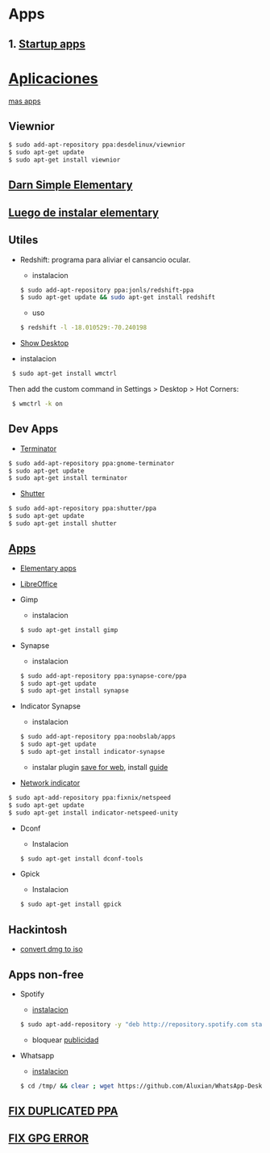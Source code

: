 # Apps

## 1. [Startup apps](http://unix.stackexchange.com/questions/184751/how-to-access-and-edit-startup-applications-in-elementary-os-freya-beta-2)


# [Aplicaciones](https://oduso.com/)
[mas apps](https://quassy.github.io/elementary-apps/apps/)

## Viewnior

```sh
$ sudo add-apt-repository ppa:desdelinux/viewnior
$ sudo apt-get update 
$ sudo apt-get install viewnior
```

## [Darn Simple Elementary](https://github.com/KenHarkey/dse) 

## [Luego de instalar elementary](http://sandeepbhardwaj.github.io/2015/10/23/things-to-do-after-installing-elementary-os-freya.html)

## Utiles

- Redshift: programa para aliviar el cansancio ocular.

  * instalacion
  ```sh
  $ sudo add-apt-repository ppa:jonls/redshift-ppa
  $ sudo apt-get update && sudo apt-get install redshift
  ```

  * uso  
  ```sh
  $ redshift -l -18.010529:-70.240198
  ```
  
- [Show Desktop](https://www.reddit.com/r/elementaryos/comments/2sbgrs/showdesktop_doesnt_work_on_freya/)
 
 * instalacion       
 ```sh
  $ sudo apt-get install wmctrl
  ```
 Then add the custom command in Settings > Desktop > Hot Corners:    
 ```sh
  $ wmctrl -k on
  ```
 
## Dev Apps

- [Terminator](http://gnometerminator.blogspot.pe/p/introduction.html)
```sh
$ sudo add-apt-repository ppa:gnome-terminator
$ sudo apt-get update
$ sudo apt-get install terminator
```

- [Shutter](https://apps.ubuntu.com/cat/applications/shutter/)
```sh
$ sudo add-apt-repository ppa:shutter/ppa
$ sudo apt-get update
$ sudo apt-get install shutter
```


## [Apps](https://oduso.com/)

- [Elementary apps](https://quassy.github.io/elementary-apps/)

- [LibreOffice](http://zonaelementaryos.com/2015/08/05/instalar-libreoffice-en-elementary-os/)

- Gimp

  * instalacion  
  ```sh
  $ sudo apt-get install gimp
  ```
  
- Synapse

  * instalacion  
  ```sh
  $ sudo add-apt-repository ppa:synapse-core/ppa
  $ sudo apt-get update
  $ sudo apt-get install synapse
  ```
- Indicator Synapse
 
  * instalacion  
  ```sh
  $ sudo add-apt-repository ppa:noobslab/apps
  $ sudo apt-get update
  $ sudo apt-get install indicator-synapse
  ```
   
  * instalar plugin [save for web](http://registry.gimp.org/node/33), install [guide](https://github.com/auris/gimp-save-for-web)

- [Network indicator](http://mhsnotes.blogspot.co.id/2016/02/install-network-indicator-on-elementary.html)
 
```sh
$ sudo apt-add-repository ppa:fixnix/netspeed
$ sudo apt-get update
$ sudo apt-get install indicator-netspeed-unity
```

- Dconf
  
  * Instalacion
  ```sh 
  $ sudo apt-get install dconf-tools
  ```

- Gpick
  
  * Instalacion
  ```sh 
  $ sudo apt-get install gpick
  ```

## Hackintosh  

- [convert dmg to iso](http://dailytechnologiesupdate.blogspot.pe/2011/11/converting-dmg-to-iso-file-in-ubuntu.html)



## Apps non-free

- Spotify

  * [instalacion](http://howtoubuntu.org/how-to-install-spotify-in-ubuntu)
  ```sh
  $ sudo apt-add-repository -y "deb http://repository.spotify.com stable non-free" && sudo apt-key adv --keyserver keyserver.ubuntu.com --recv-keys D2C19886 && sudo apt-get update -qq && sudo apt-get install spotify-client
  ```

  * bloquear [publicidad](https://rhoconlinux.wordpress.com/2015/06/25/megapost-spotify-gratis-y-sin-anuncios-en-ubuntu-14-04-o-superior/)
 
- Whatsapp                                           
  
  * [instalacion](https://rhoconlinux.wordpress.com/2015/06/27/whatsapp-en-ubuntu-como-instalarlo-y-configurarlo-super-facil/)                        
  ```sh
  $ cd /tmp/ && clear ; wget https://github.com/Aluxian/WhatsApp-Desktop/releases/download/v1.1.0/UnofficialWhatsApp_linux64.deb -O whatsapp.deb && sudo apt-get install gdebi -y ; sudo gdebi -n whatsapp.deb ; cd ; clear
  ```

## [FIX DUPLICATED PPA](http://askubuntu.com/questions/456321/duplicate-sources-list-entry-ubuntu-14-04)

## [FIX GPG ERROR](http://askubuntu.com/questions/13065/how-do-i-fix-the-gpg-error-no-pubkey)

